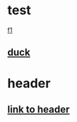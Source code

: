 # test

[f1](./f1/f1.md)


## [duck](./f1/f1.md#duck)
# header












## [link to header](#header)


